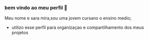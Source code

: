 ### bem vindo ao meu perfil 👋

Meu nome e sara mira,sou uma jovem cursano o ensino medio;

- utilizo esse perfil para organizaçao e compartilhamento dos meus projetos 
